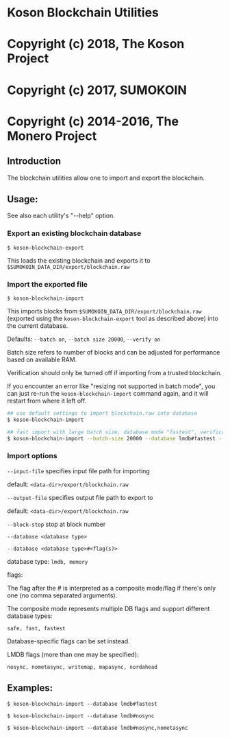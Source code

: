 # Koson Blockchain Utilities

# Copyright (c) 2018, The Koson Project
# Copyright (c) 2017, SUMOKOIN
# Copyright (c) 2014-2016, The Monero Project

## Introduction

The blockchain utilities allow one to import and export the blockchain.

## Usage:

See also each utility's "--help" option.

### Export an existing blockchain database

`$ koson-blockchain-export`

This loads the existing blockchain and exports it to `$SUMOKOIN_DATA_DIR/export/blockchain.raw`

### Import the exported file

`$ koson-blockchain-import`

This imports blocks from `$SUMOKOIN_DATA_DIR/export/blockchain.raw` (exported using the
`koson-blockchain-export` tool as described above) into the current database.

Defaults: `--batch on`, `--batch size 20000`, `--verify on`

Batch size refers to number of blocks and can be adjusted for performance based on available RAM.

Verification should only be turned off if importing from a trusted blockchain.

If you encounter an error like "resizing not supported in batch mode", you can just re-run
the `koson-blockchain-import` command again, and it will restart from where it left off.

```bash
## use default settings to import blockchain.raw into database
$ koson-blockchain-import

## fast import with large batch size, database mode "fastest", verification off
$ koson-blockchain-import --batch-size 20000 --database lmdb#fastest --verify off

```

### Import options

`--input-file`
specifies input file path for importing

default: `<data-dir>/export/blockchain.raw`

`--output-file`
specifies output file path to export to

default: `<data-dir>/export/blockchain.raw`

`--block-stop`
stop at block number

`--database <database type>`

`--database <database type>#<flag(s)>`

database type: `lmdb, memory`

flags:

The flag after the # is interpreted as a composite mode/flag if there's only
one (no comma separated arguments).

The composite mode represents multiple DB flags and support different database types:

`safe, fast, fastest`

Database-specific flags can be set instead.

LMDB flags (more than one may be specified):

`nosync, nometasync, writemap, mapasync, nordahead`

## Examples:

```
$ koson-blockchain-import --database lmdb#fastest

$ koson-blockchain-import --database lmdb#nosync

$ koson-blockchain-import --database lmdb#nosync,nometasync
```
